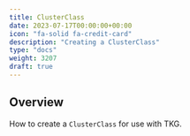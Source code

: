 ```yaml
---
title: ClusterClass
date: 2023-07-17T00:00:00+00:00
icon: "fa-solid fa-credit-card"
description: "Creating a ClusterClass"
type: "docs"
weight: 3207
draft: true
---
```


## Overview

How to create a `ClusterClass` for use with TKG.
